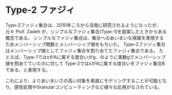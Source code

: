 # Type-2 ファジィ

Type-2ファジィ集合は、2010年ころから活発に研究されるようになったが、元々 Prof. Zadeh が、シンプルなファジィ集合(Type-1)を提案したときからある概念である。
シンプルなファジィ集合は、集合へのあいまいな帰属を表現するためメンバーシップ関数とメンバーシップ値をもちいた。
Type-2ファジィ集合はメンバーシップ値としてファジィ集合を割りあてたファジィ集合である。
たとえば、Type-1ではxがAに属する度合いがg、のように実数gでメンバーシップ値を割あてていたのに対して
Type-2ではxがAに属する度合いをファジィ集合Bである、と表現する。

これにより、よりあいまいさの高い対象を素直にモデリングすることが可能となり、感性処理やGranularコンピューティングなど様々な応用がなされている。
